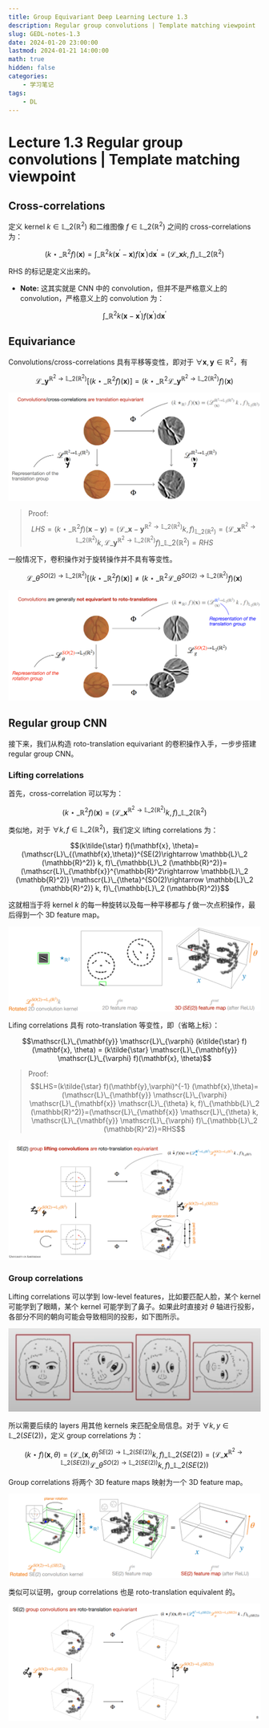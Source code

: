 ```yaml
---
title: Group Equivariant Deep Learning Lecture 1.3
description: Regular group convolutions | Template matching viewpoint
slug: GEDL-notes-1.3
date: 2024-01-20 23:00:00
lastmod: 2024-01-21 14:00:00
math: true
hidden: false
categories:
    - 学习笔记
tags:
    - DL
---
```


# Lecture 1.3 Regular group convolutions | Template matching viewpoint

## Cross-correlations

定义 kernel $k\in \mathbb{L}\_2(\mathbb{R}^2)$ 和二维图像 $f\in \mathbb{L}\_2(\mathbb{R}^2)$ 之间的 cross-correlations 为：

$$(k\star\_{\mathbb{R}^2} f)(\mathbf{x})=\int\_{\mathbb{R}^2} k(\mathbf{x}^{\prime}-\mathbf{x})f(\mathbf{x}^{\prime})\mathrm{ d} \mathbf{x}^{\prime}=(\mathscr{L}\_{\mathbf{x}} k, f)\_{\mathbb{L}\_2 (\mathbb{R}^2)}$$

RHS 的标记是定义出来的。

- **Note:** 这其实就是 CNN 中的 convolution，但并不是严格意义上的 convolution，严格意义上的 convolution 为：

$$\int\_{\mathbb{R}^2} k(\mathbf{x}-\mathbf{x}^{\prime})f(\mathbf{x}^{\prime})\mathrm{ d} \mathbf{x}^{\prime}$$

## Equivariance

Convolutions/cross-correlations 具有平移等变性，即对于 $\forall \mathbf{x}, \mathbf{y}\in \mathbb{R}^2$，有

$$\mathscr{L}\_{\mathbf{y}}^{\mathbb{R}^2\rightarrow \mathbb{L}\_2(\mathbb{R}^2)}[(k\star\_{\mathbb{R}^2}f)(\mathbf{x})]=(k\star\_{\mathbb{R}^2}\mathscr{L}\_{\mathbf{y}}^{\mathbb{R}^2\rightarrow \mathbb{L}\_2(\mathbb{R}^2)}f)(\mathbf{x})$$

![卷积操作具有平移等变性](trans-equi.png)

> Proof: 
> $$LHS=(k\star\_{\mathbb{R}^2} f)(\mathbf{x}-\mathbf{y})=(\mathscr{L}\_{\mathbf{x}-\mathbf{y}}^{\mathbb{R}^2\rightarrow \mathbb{L}\_2 (\mathbb{R}^2)} k, f)_{\mathbb{L}\_2 (\mathbb{R}^2)}=(\mathscr{L}\_{\mathbf{x}}^{\mathbb{R}^2\rightarrow \mathbb{L}\_2 (\mathbb{R}^2)} k, \mathscr{L}\_{\mathbf{y}}^{\mathbb{R}^2\rightarrow \mathbb{L}\_2 (\mathbb{R}^2)} f)\_{\mathbb{L}\_2 (\mathbb{R}^2)}=RHS$$

一般情况下，卷积操作对于旋转操作并不具有等变性。

$$\mathscr{L}\_{\theta}^{SO(2)\rightarrow \mathbb{L}\_2(\mathbb{R}^2)}[(k\star\_{\mathbb{R}^2}f)(\mathbf{x})]\neq (k\star\_{\mathbb{R}^2}\mathscr{L}\_{\theta}^{SO(2)\rightarrow \mathbb{L}\_2(\mathbb{R}^2)}f)(\mathbf{x})$$

![卷积操作不具有旋转等变性](roto-trans-equi.png)

## Regular group CNN

接下来，我们从构造 roto-translation equivariant 的卷积操作入手，一步步搭建 regular group CNN。

### Lifting correlations

首先，cross-correlation 可以写为：

$$(k\star\_{\mathbb{R}^2} f)(\mathbf{x})=(\mathscr{L}\_{\mathbf{x}}^{\mathbb{R}^2\rightarrow \mathbb{L}\_2 (\mathbb{R}^2)} k, f)\_{\mathbb{L}\_2 (\mathbb{R}^2)}$$

类似地，对于 $\forall k, f\in \mathbb{L}\_2 (\mathbb{R}^2)$，我们定义 lifting correlations 为：

$$(k\tilde{\star} f)(\mathbf{x}, \theta)=(\mathscr{L}\_{(\mathbf{x},\theta)}^{SE(2)\rightarrow \mathbb{L}\_2 (\mathbb{R}^2)} k, f)\_{\mathbb{L}\_2 (\mathbb{R}^2)}=(\mathscr{L}\_{\mathbf{x}}^{\mathbb{R}^2\rightarrow \mathbb{L}\_2 (\mathbb{R}^2)} \mathscr{L}\_{\theta}^{SO(2)\rightarrow \mathbb{L}\_2 (\mathbb{R}^2)} k, f)\_{\mathbb{L}\_2 (\mathbb{R}^2)}$$

这就相当于将 kernel $k$ 的每一种旋转以及每一种平移都与 $f$ 做一次点积操作，最后得到一个 3D feature map。

![Lifting correlations](lifting_correlation.png)

Lifing correlations 具有 roto-translation 等变性，即（省略上标）：

$$\mathscr{L}\_{\mathbf{y}} \mathscr{L}\_{\varphi} (k\tilde{\star} f)(\mathbf{x}, \theta) = (k\tilde{\star} \mathscr{L}\_{\mathbf{y}} \mathscr{L}\_{\varphi} f)(\mathbf{x}, \theta)$$

> Proof: 
> $$LHS=(k\tilde{\star} f)(\mathbf{y},\varphi)^{-1} (\mathbf{x},\theta)=(\mathscr{L}\_{\mathbf{y}} \mathscr{L}\_{\varphi} \mathscr{L}\_{\mathbf{x}} \mathscr{L}\_{\theta} k, f)\_{\mathbb{L}\_2 (\mathbb{R}^2)}=(\mathscr{L}\_{\mathbf{x}} \mathscr{L}\_{\theta} k, \mathscr{L}\_{\mathbf{y}} \mathscr{L}\_{\varphi} f)\_{\mathbb{L}\_2 (\mathbb{R}^2)}=RHS$$

![lifting correlations are roto-translation equivariant](lift-cor-roto-equi.png)

### Group correlations

Lifting correlations 可以学到 low-level features，比如要匹配人脸，某个 kernel 可能学到了眼睛，某个 kernel 可能学到了鼻子。如果此时直接对 $\theta$ 轴进行投影，各部分不同的朝向可能会导致相同的投影，如下图所示。

![直接投影可能会导致很多奇怪的图被投影到同样的 feature map](faces.png)

所以需要后续的 layers 用其他 kernels 来匹配全局信息。对于 $\forall k, y \in \mathbb{L}\_2 (SE(2))$，定义 group correlations 为：

$$(k\star f)(\mathbf{x}, \theta)=(\mathscr{L}\_{(\mathbf{x},\theta)}^{SE(2)\rightarrow \mathbb{L}\_2 (SE(2))} k, f)\_{\mathbb{L}\_2 (SE(2))}=(\mathscr{L}\_{\mathbf{x}}^{\mathbb{R}^2\rightarrow \mathbb{L}\_2 (SE(2))} \mathscr{L}\_{\theta}^{SO(2)\rightarrow \mathbb{L}\_2 (SE(2))} k, f)\_{\mathbb{L}\_2 (SE(2))}$$

Group correlations 将两个 3D feature maps 映射为一个 3D feature map。

![Group correlations](group_correlation.png)

类似可以证明，group correlations 也是 roto-translation equivalent 的。

![group correlations are roto-translation equivariant](group-cor-roto-equi.png)